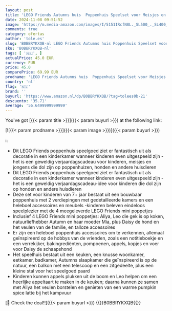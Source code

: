 ```yaml
---
layout: post
title: 'LEGO Friends Autumns huis  Poppenhuis Speelset voor Meisjes en Jongens met Accessoires  Huisdieren en Mia Poppetje  Speelgoed voor Kinderen vanaf 7 Jaar  Leuk Cadeau 41730'
date: 2024-11-08 09:51:52
image: 'https://m.media-amazon.com/images/I/5151IRcfN8L._SL500_._SL400_.jpg'
comments: true
category: ofertas
author: 'tole.es'
slug: 'B0BBRYKXQB-nl LEGO Friends Autumns huis Poppenhuis Speelset voor Meisjes...'
sku: 'B0BBRYKXQB-nl'
tags: [ '🇳🇱', ]
actualPrice: 45.0 EUR
currency: EUR
price: 45.0
comparePrice: 69.99 EUR
prodname: 'LEGO Friends Autumns huis  Poppenhuis Speelset voor Meisjes en Jongens met Accessoires  Huisdieren en Mia Poppetje  Speelgoed voor Kinderen vanaf 7 Jaar  Leuk Cadeau 41730'
country: 'nl'
flag: '🇳🇱'
brand: ''
buyurl: 'https://www.amazon.nl/dp/B0BBRYKXQB/?tag=tolees0b-21'
descuento: '35.71'
average: '56.6499999999999'
---
```


You've got [{{< param title >}}]({{< param buyurl >}}) at the following link:

[![{{< param prodname >}}]({{< param image >}})]({{< param buyurl >}})

ℹ️:

- Dit LEGO Friends poppenhuis speelgoed ziet er fantastisch uit als decoratie in een kinderkamer wanneer kinderen even uitgespeeld zijn - het is een geweldig verjaardagscadeau voor kinderen, meisjes en jongens die dol zijn op poppenhuizen, honden en andere huisdieren
- Dit LEGO Friends poppenhuis speelgoed ziet er fantastisch uit als decoratie in een kinderkamer wanneer kinderen even uitgespeeld zijn - het is een geweldig verjaardagscadeau-idee voor kinderen die dol zijn op honden en andere huisdieren
- Deze set voor kinderen van 7+ jaar bestaat uit een bouwbaar poppenhuis met 2 verdiepingen met gedetailleerde kamers en een heleboel accessoires en meubels -kinderen beleven eindeloos speelplezier met de 4 meegeleverde LEGO Friends mini poppetjes
- Inclusief 4 LEGO Friends mini poppetjes: Aliya, Leo die gek is op koken, natuurliefhebber Autumn en haar moeder Mia, plus Daisy de hond en het veulen van de familie, en talloze accessoires
- Er zijn een heleboel poppenhuis accessoires om te verkennen, allemaal geïnspireerd op de hobbys van de vrienden, zoals een notitieboekje en een verrekijker, bakingrediënten, pompoenen, appels, kopjes en voer voor Daisy de schaapshond
- Het speelhuis bestaat uit een keuken, een knusse woonkamer, eetkamer, badkamer, Autumns slaapkamer die geïnspireerd is op de natuur, een balkon met een telescoop en een zitgedeelte, plus een kleine stal voor het speelgoed paard
- Kinderen kunnen appels plukken uit de boom en Leo helpen om een heerlijke appeltaart te maken in de keuken; daarna kunnen ze samen met Aliya het veulen borstelen en genieten van een warme pumpkin spice latte bij het kampvuur

[🛒 Check the deal!!]({{< param buyurl >}})
{{<world>}}B0BBRYKXQB{{</world>}}
